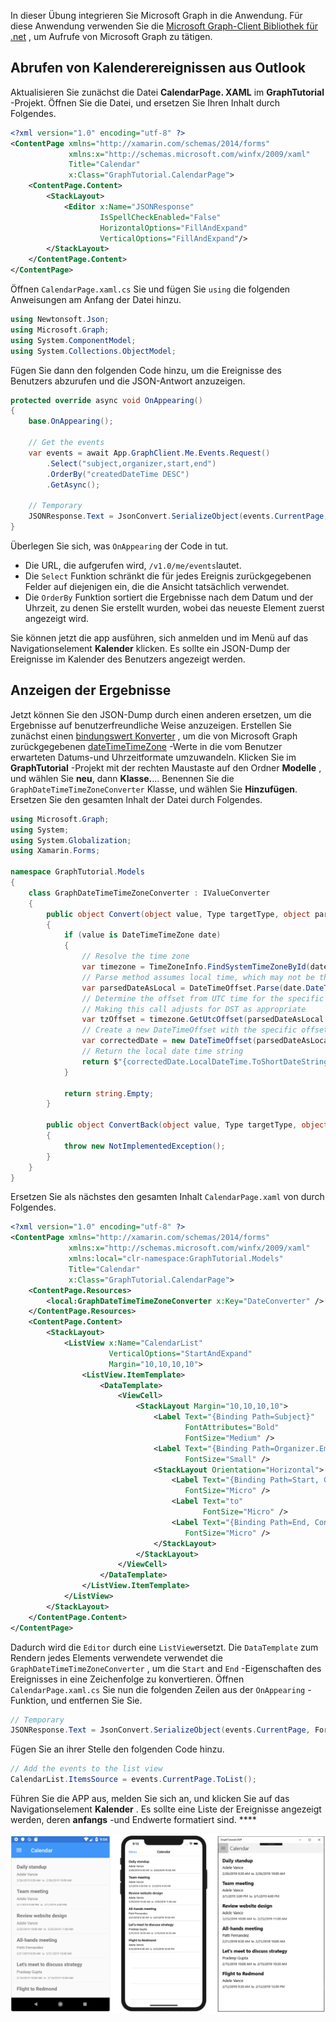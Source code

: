 <!-- markdownlint-disable MD002 MD041 -->

In dieser Übung integrieren Sie Microsoft Graph in die Anwendung. Für diese Anwendung verwenden Sie die [Microsoft Graph-Client Bibliothek für .net](https://github.com/microsoftgraph/msgraph-sdk-dotnet) , um Aufrufe von Microsoft Graph zu tätigen.

## <a name="get-calendar-events-from-outlook"></a>Abrufen von Kalenderereignissen aus Outlook

Aktualisieren Sie zunächst die Datei **CalendarPage. XAML** im **GraphTutorial** -Projekt. Öffnen Sie die Datei, und ersetzen Sie Ihren Inhalt durch Folgendes.

```xml
<?xml version="1.0" encoding="utf-8" ?>
<ContentPage xmlns="http://xamarin.com/schemas/2014/forms"
             xmlns:x="http://schemas.microsoft.com/winfx/2009/xaml"
             Title="Calendar"
             x:Class="GraphTutorial.CalendarPage">
    <ContentPage.Content>
        <StackLayout>
            <Editor x:Name="JSONResponse"
                    IsSpellCheckEnabled="False"
                    HorizontalOptions="FillAndExpand"
                    VerticalOptions="FillAndExpand"/>
        </StackLayout>
    </ContentPage.Content>
</ContentPage>
```

Öffnen `CalendarPage.xaml.cs` Sie und fügen Sie `using` die folgenden Anweisungen am Anfang der Datei hinzu.

```cs
using Newtonsoft.Json;
using Microsoft.Graph;
using System.ComponentModel;
using System.Collections.ObjectModel;
```

Fügen Sie dann den folgenden Code hinzu, um die Ereignisse des Benutzers abzurufen und die JSON-Antwort anzuzeigen.

```cs
protected override async void OnAppearing()
{
    base.OnAppearing();

    // Get the events
    var events = await App.GraphClient.Me.Events.Request()
        .Select("subject,organizer,start,end")
        .OrderBy("createdDateTime DESC")
        .GetAsync();

    // Temporary
    JSONResponse.Text = JsonConvert.SerializeObject(events.CurrentPage, Formatting.Indented);
}
```

Überlegen Sie sich, was `OnAppearing` der Code in tut.

- Die URL, die aufgerufen wird, `/v1.0/me/events`lautet.
- Die `Select` Funktion schränkt die für jedes Ereignis zurückgegebenen Felder auf diejenigen ein, die die Ansicht tatsächlich verwendet.
- Die `OrderBy` Funktion sortiert die Ergebnisse nach dem Datum und der Uhrzeit, zu denen Sie erstellt wurden, wobei das neueste Element zuerst angezeigt wird.

Sie können jetzt die app ausführen, sich anmelden und im Menü auf das Navigationselement **Kalender** klicken. Es sollte ein JSON-Dump der Ereignisse im Kalender des Benutzers angezeigt werden.

## <a name="display-the-results"></a>Anzeigen der Ergebnisse

Jetzt können Sie den JSON-Dump durch einen anderen ersetzen, um die Ergebnisse auf benutzerfreundliche Weise anzuzeigen. Erstellen Sie zunächst einen [bindungswert Konverter](/xamarin/xamarin-forms/xaml/xaml-basics/data-binding-basics#binding-value-converters) , um die von Microsoft Graph zurückgegebenen [dateTimeTimeZone](/graph/api/resources/datetimetimezone?view=graph-rest-1.0) -Werte in die vom Benutzer erwarteten Datums-und Uhrzeitformate umzuwandeln. Klicken Sie im **GraphTutorial** -Projekt mit der rechten Maustaste auf den Ordner **Modelle** , und wählen Sie **neu**, dann **Klasse.**... Benennen Sie die `GraphDateTimeTimeZoneConverter` Klasse, und wählen Sie **Hinzufügen**. Ersetzen Sie den gesamten Inhalt der Datei durch Folgendes.

```cs
using Microsoft.Graph;
using System;
using System.Globalization;
using Xamarin.Forms;

namespace GraphTutorial.Models
{
    class GraphDateTimeTimeZoneConverter : IValueConverter
    {
        public object Convert(object value, Type targetType, object parameter, CultureInfo culture)
        {
            if (value is DateTimeTimeZone date)
            {
                // Resolve the time zone
                var timezone = TimeZoneInfo.FindSystemTimeZoneById(date.TimeZone);
                // Parse method assumes local time, which may not be the case
                var parsedDateAsLocal = DateTimeOffset.Parse(date.DateTime);
                // Determine the offset from UTC time for the specific date
                // Making this call adjusts for DST as appropriate
                var tzOffset = timezone.GetUtcOffset(parsedDateAsLocal.DateTime);
                // Create a new DateTimeOffset with the specific offset from UTC
                var correctedDate = new DateTimeOffset(parsedDateAsLocal.DateTime, tzOffset);
                // Return the local date time string
                return $"{correctedDate.LocalDateTime.ToShortDateString()} {correctedDate.LocalDateTime.ToShortTimeString()}";
            }

            return string.Empty;
        }

        public object ConvertBack(object value, Type targetType, object parameter, CultureInfo culture)
        {
            throw new NotImplementedException();
        }
    }
}
```

Ersetzen Sie als nächstes den gesamten Inhalt `CalendarPage.xaml` von durch Folgendes.

```xml
<?xml version="1.0" encoding="utf-8" ?>
<ContentPage xmlns="http://xamarin.com/schemas/2014/forms"
             xmlns:x="http://schemas.microsoft.com/winfx/2009/xaml"
             xmlns:local="clr-namespace:GraphTutorial.Models"
             Title="Calendar"
             x:Class="GraphTutorial.CalendarPage">
    <ContentPage.Resources>
        <local:GraphDateTimeTimeZoneConverter x:Key="DateConverter" />
    </ContentPage.Resources>
    <ContentPage.Content>
        <StackLayout>
            <ListView x:Name="CalendarList"
                      VerticalOptions="StartAndExpand"
                      Margin="10,10,10,10">
                <ListView.ItemTemplate>
                    <DataTemplate>
                        <ViewCell>
                            <StackLayout Margin="10,10,10,10">
                                <Label Text="{Binding Path=Subject}"
                                       FontAttributes="Bold"
                                       FontSize="Medium" />
                                <Label Text="{Binding Path=Organizer.EmailAddress.Name}"
                                       FontSize="Small" />
                                <StackLayout Orientation="Horizontal">
                                    <Label Text="{Binding Path=Start, Converter={StaticResource DateConverter}}"
                                       FontSize="Micro" />
                                    <Label Text="to"
                                           FontSize="Micro" />
                                    <Label Text="{Binding Path=End, Converter={StaticResource DateConverter}}"
                                       FontSize="Micro" />
                                </StackLayout>
                            </StackLayout>
                        </ViewCell>
                    </DataTemplate>
                </ListView.ItemTemplate>
            </ListView>
        </StackLayout>
    </ContentPage.Content>
</ContentPage>
```

Dadurch wird die `Editor` durch eine `ListView`ersetzt. Die `DataTemplate` zum Rendern jedes Elements verwendete verwendet die `GraphDateTimeTimeZoneConverter` , um die `Start` and `End` -Eigenschaften des Ereignisses in eine Zeichenfolge zu konvertieren. Öffnen `CalendarPage.xaml.cs` Sie nun die folgenden Zeilen aus der `OnAppearing` -Funktion, und entfernen Sie Sie.

```cs
// Temporary
JSONResponse.Text = JsonConvert.SerializeObject(events.CurrentPage, Formatting.Indented);
```

Fügen Sie an ihrer Stelle den folgenden Code hinzu.

```cs
// Add the events to the list view
CalendarList.ItemsSource = events.CurrentPage.ToList();
```

Führen Sie die APP aus, melden Sie sich an, und klicken Sie auf das Navigationselement **Kalender** . Es sollte eine Liste der Ereignisse angezeigt werden, deren **anfangs** -und Endwerte formatiert sind. ****

![Screenshot der Ereignistabelle](./images/calendar-page.png)
